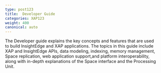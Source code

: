 ```yaml
---
type: post123
title:  Developer Guide
categories: XAP123
weight: 400
canonical: auto
---
```





The Developer guide explains the key concepts and features that are used to build InsightEdge and XAP applications. The topics in this guide include XAP and InsightEdge APIs, data modeling, indexing, memory management, Space replication, web application support,and platform interoperability, along with in-depth explanations of the Space interface and the Processing Unit.



<!--
minitoc
-->

